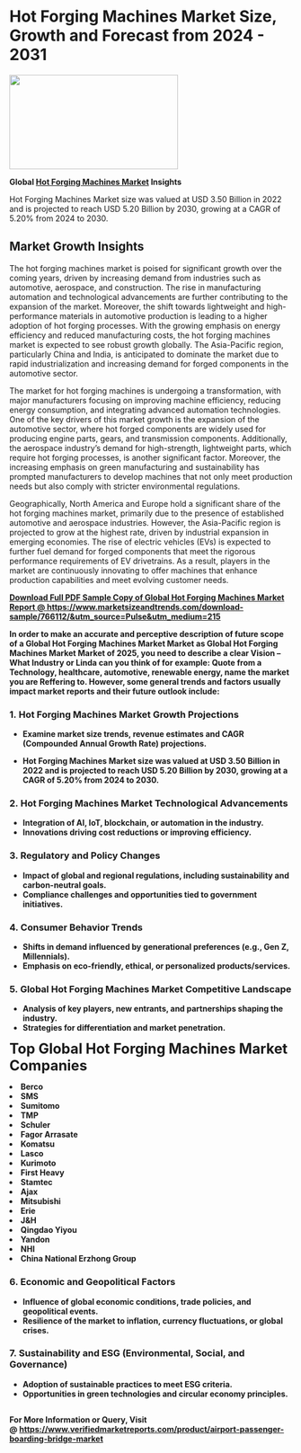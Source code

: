 <H1>Hot Forging Machines Market Size, Growth and Forecast from 2024 - 2031</H1><img class="aligncenter size-medium wp-image-584254" src="https://thirdeyenews.in/wp-content/uploads/2024/09/Global-Market-Research-300x168.jpeg" alt="" width="300" height="168" /><p><strong>Global&nbsp;<a href="https://www.marketsizeandtrends.com/download-sample/766112/&amp;utm_source=Pulse&amp;utm_medium=215">Hot Forging Machines Market</a> Insights</strong></p><p>Hot Forging Machines Market size was valued at USD 3.50 Billion in 2022 and is projected to reach USD 5.20 Billion by 2030, growing at a CAGR of 5.20% from 2024 to 2030.</p><p><h2>Market Growth Insights</h2> <p>The hot forging machines market is poised for significant growth over the coming years, driven by increasing demand from industries such as automotive, aerospace, and construction. The rise in manufacturing automation and technological advancements are further contributing to the expansion of the market. Moreover, the shift towards lightweight and high-performance materials in automotive production is leading to a higher adoption of hot forging processes. With the growing emphasis on energy efficiency and reduced manufacturing costs, the hot forging machines market is expected to see robust growth globally. The Asia-Pacific region, particularly China and India, is anticipated to dominate the market due to rapid industrialization and increasing demand for forged components in the automotive sector.</p> <p><strong><a href="download-sample-link"></a></strong></p> <p>The market for hot forging machines is undergoing a transformation, with major manufacturers focusing on improving machine efficiency, reducing energy consumption, and integrating advanced automation technologies. One of the key drivers of this market growth is the expansion of the automotive sector, where hot forged components are widely used for producing engine parts, gears, and transmission components. Additionally, the aerospace industry’s demand for high-strength, lightweight parts, which require hot forging processes, is another significant factor. Moreover, the increasing emphasis on green manufacturing and sustainability has prompted manufacturers to develop machines that not only meet production needs but also comply with stricter environmental regulations.</p> <p>Geographically, North America and Europe hold a significant share of the hot forging machines market, primarily due to the presence of established automotive and aerospace industries. However, the Asia-Pacific region is projected to grow at the highest rate, driven by industrial expansion in emerging economies. The rise of electric vehicles (EVs) is expected to further fuel demand for forged components that meet the rigorous performance requirements of EV drivetrains. As a result, players in the market are continuously innovating to offer machines that enhance production capabilities and meet evolving customer needs.</p> <p><strong><a href="get-more-link"></p><p><span class=""><strong>Download Full PDF Sample Copy of Global Hot Forging Machines Market Report</strong> @ <a href="https://www.marketsizeandtrends.com/download-sample/766112/&amp;utm_source=Pulse&amp;utm_medium=215" target="_blank">https://www.marketsizeandtrends.com/download-sample/766112/&amp;utm_source=Pulse&amp;utm_medium=215</a></span></p><p>In order to make an accurate and perceptive description of future scope of a Global&nbsp;Hot Forging Machines Market Market as Global&nbsp;Hot Forging Machines Market Market of 2025, you need to describe a clear Vision &ndash; What Industry or Linda can you think of for example: Quote from a Technology, healthcare, automotive, renewable energy, name the market you are Reffering to. However, some general trends and factors usually impact market reports and their future outlook include:</p><h3>1.&nbsp;<strong>Hot Forging Machines Market Growth Projections</strong></h3><ul><li>Examine market size trends, revenue estimates and CAGR (Compounded Annual Growth Rate) projections.</li><li><p>Hot Forging Machines Market size was valued at USD 3.50 Billion in 2022 and is projected to reach USD 5.20 Billion by 2030, growing at a CAGR of 5.20% from 2024 to 2030.</p></li></ul><h3>2.&nbsp;<strong>Hot Forging Machines Market Technological Advancements</strong></h3><ul><li>Integration of AI, IoT, blockchain, or automation in the industry.</li><li>Innovations driving cost reductions or improving efficiency.</li></ul><h3>3.&nbsp;<strong>Regulatory and Policy Changes</strong></h3><ul><li>Impact of global and regional regulations, including sustainability and carbon-neutral goals.</li><li>Compliance challenges and opportunities tied to government initiatives.</li></ul><h3>4.&nbsp;<strong>Consumer Behavior Trends</strong></h3><ul><li>Shifts in demand influenced by generational preferences (e.g., Gen Z, Millennials).</li><li>Emphasis on eco-friendly, ethical, or personalized products/services.</li></ul><h3>5.&nbsp;<strong>Global Hot Forging Machines Market Competitive Landscape</strong></h3><ul><li>Analysis of key players, new entrants, and partnerships shaping the industry.</li><li>Strategies for differentiation and market penetration.</li></ul><p data-pm-slice="1 1 []"><span style="color: inherit; font-family: inherit; font-size: 25px;">Top Global Hot Forging Machines Market Companies</span></p><div class="" data-test-id=""><p><li>Berco</li><li> SMS</li><li> Sumitomo</li><li> TMP</li><li> Schuler</li><li> Fagor Arrasate</li><li> Komatsu</li><li> Lasco</li><li> Kurimoto</li><li> First Heavy</li><li> Stamtec</li><li> Ajax</li><li> Mitsubishi</li><li> Erie</li><li> J&H</li><li> Qingdao Yiyou</li><li> Yandon</li><li> NHI</li><li> China National Erzhong Group</li></p></div><h3>6.&nbsp;<strong>Economic and Geopolitical Factors</strong></h3><ul><li>Influence of global economic conditions, trade policies, and geopolitical events.</li><li>Resilience of the market to inflation, currency fluctuations, or global crises.</li></ul><h3>7.&nbsp;<strong>Sustainability and ESG (Environmental, Social, and Governance)</strong></h3><ul><li>Adoption of sustainable practices to meet ESG criteria.</li><li>Opportunities in green technologies and circular economy principles.</li></ul><h2><strong style="font-size: 14px;">For More Information or Query, Visit @&nbsp;</strong><a style="background-color: #ffffff; font-size: 14px;" href="https://www.marketsizeandtrends.com/report/hot-forging-machines-market/" target="_blank">https://www.verifiedmarketreports.com/product/airport-passenger-boarding-bridge-market</a></h2>
